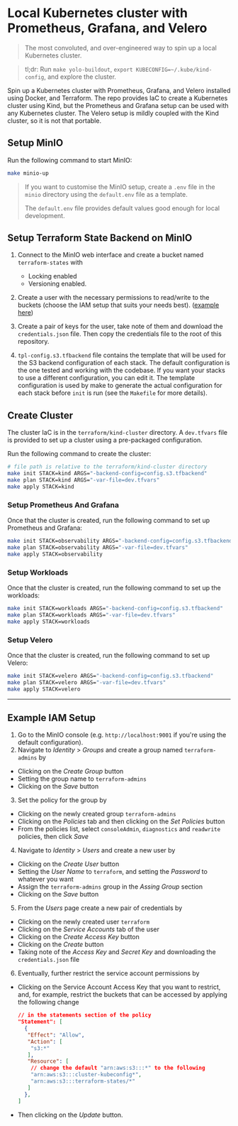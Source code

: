 # Local Kubernetes cluster with Prometheus, Grafana, and Velero
> The most convoluted, and over-engineered way to spin up a local Kubernetes cluster.

> tl;dr: Run `make yolo-buildout`, `export KUBECONFIG=~/.kube/kind-config`, and explore the cluster.

Spin up a Kubernetes cluster with Prometheus, Grafana, and Velero installed using Docker, and Terraform.
The repo provides IaC to create a Kubernetes cluster using Kind, but the Prometheus and Grafana setup can be used with any Kubernetes cluster. The Velero setup is mildly coupled with the Kind cluster, so it is not that portable.

## Setup MinIO
Run the following command to start MinIO:
```bash
make minio-up
```
> If you want to customise the MinIO setup, create a `.env` file in the `minio` directory using the `default.env` file as a template.
>
> The `default.env` file provides default values good enough for local development.

## Setup Terraform State Backend on MinIO
1. Connect to the MinIO web interface and create a bucket named `terraform-states` with
    - Locking enabled
    - Versioning enabled.

2. Create a user with the necessary permissions to read/write to the buckets (choose the IAM setup that suits your needs best). ([example here](#Example-IAM-Setup))

3. Create a pair of keys for the user, take note of them and download the `credentials.json` file. Then copy the credentials file
to the root of this repository.

1. `tpl-config.s3.tfbackend` file contains the template that will be used for the S3 backend configuration of each stack. The default configuration
is the one tested and working with the codebase. If you want your stacks to use a different configuration, you can edit it. The template configuration
is used by make to generate the actual configuration for each stack before `init` is run (see the `Makefile` for more details).

## Create Cluster
The cluster IaC is in the `terraform/kind-cluster` directory.
A `dev.tfvars` file is provided to set up a cluster using a pre-packaged configuration.

Run the following command to create the cluster:
```bash
# file path is relative to the terraform/kind-cluster directory
make init STACK=kind ARGS="-backend-config=config.s3.tfbackend"
make plan STACK=kind ARGS="-var-file=dev.tfvars"
make apply STACK=kind
```

### Setup Prometheus And Grafana
Once that the cluster is created, run the following command to set up Prometheus and Grafana:
```bash
make init STACK=observability ARGS="-backend-config=config.s3.tfbackend"
make plan STACK=observability ARGS="-var-file=dev.tfvars"
make apply STACK=observability
```

### Setup Workloads
Once that the cluster is created, run the following command to set up the workloads:
```bash
make init STACK=workloads ARGS="-backend-config=config.s3.tfbackend"
make plan STACK=workloads ARGS="-var-file=dev.tfvars"
make apply STACK=workloads
```

### Setup Velero
Once that the cluster is created, run the following command to set up Velero:
```bash
make init STACK=velero ARGS="-backend-config=config.s3.tfbackend"
make plan STACK=velero ARGS="-var-file=dev.tfvars"
make apply STACK=velero
```

---
## Example IAM Setup
1. Go to the MinIO console (e.g. `http://localhost:9001` if you're using the default configuration).
2. Navigate to *Identity* > *Groups* and create a group named `terraform-admins` by
  - Clicking on the *Create Group* button
  - Setting the group name to `terraform-admins`
  - Clicking on the *Save* button
3. Set the policy for the group by
  - Clicking on the newly created group `terraform-admins`
  - Clicking on the *Policies* tab and then clicking on the *Set Policies* button
  - From the policies list, select `consoleAdmin`, `diagnostics` and `readwrite` policies, then click *Save*
4. Navigate to *Identity* > *Users* and create a new user by
  - Clicking on the *Create User* button
  - Setting the *User Name* to `terraform`, and setting the *Password* to whatever you want
  -  Assign the `terraform-admins` group in the *Assing Group* section
  - Clicking on the *Save* button
5. From the *Users* page create a new pair of credentials by
  - Clicking on the newly created user `terraform`
  - Clicking on the *Service Accounts* tab of the user
  - Clicking on the *Create Access Key* button
  - Clicking on the *Create* button
  - Taking note of the *Access Key* and *Secret Key* and downloading the `credentials.json` file
6. Eventually, further restrict the service account permissions by
  - Clicking on the Service Account Access Key that you want to restrict, and, for example, restrict the buckets that can be accessed by
    applying the following change
    ```json
    // in the statements section of the policy
    "Statement": [
      {
       "Effect": "Allow",
       "Action": [
        "s3:*"
       ],
       "Resource": [
        // change the default "arn:aws:s3:::*" to the following
        "arn:aws:s3:::cluster-kubeconfig*",
        "arn:aws:s3:::terraform-states/*"
       ]
      },
    ]
    ```
  - Then clicking on the *Update* button.
